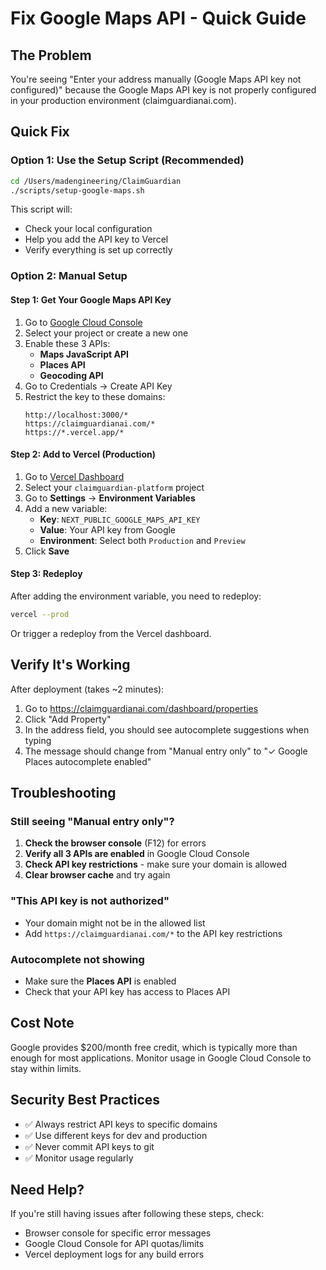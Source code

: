 # Fix Google Maps API - Quick Guide

## The Problem
You're seeing "Enter your address manually (Google Maps API key not configured)" because the Google Maps API key is not properly configured in your production environment (claimguardianai.com).

## Quick Fix

### Option 1: Use the Setup Script (Recommended)
```bash
cd /Users/madengineering/ClaimGuardian
./scripts/setup-google-maps.sh
```

This script will:
- Check your local configuration
- Help you add the API key to Vercel
- Verify everything is set up correctly

### Option 2: Manual Setup

#### Step 1: Get Your Google Maps API Key
1. Go to [Google Cloud Console](https://console.cloud.google.com/)
2. Select your project or create a new one
3. Enable these 3 APIs:
   - **Maps JavaScript API**
   - **Places API** 
   - **Geocoding API**
4. Go to Credentials → Create API Key
5. Restrict the key to these domains:
   ```
   http://localhost:3000/*
   https://claimguardianai.com/*
   https://*.vercel.app/*
   ```

#### Step 2: Add to Vercel (Production)
1. Go to [Vercel Dashboard](https://vercel.com/dashboard)
2. Select your `claimguardian-platform` project
3. Go to **Settings** → **Environment Variables**
4. Add a new variable:
   - **Key**: `NEXT_PUBLIC_GOOGLE_MAPS_API_KEY`
   - **Value**: Your API key from Google
   - **Environment**: Select both `Production` and `Preview`
5. Click **Save**

#### Step 3: Redeploy
After adding the environment variable, you need to redeploy:
```bash
vercel --prod
```

Or trigger a redeploy from the Vercel dashboard.

## Verify It's Working

After deployment (takes ~2 minutes):
1. Go to https://claimguardianai.com/dashboard/properties
2. Click "Add Property"
3. In the address field, you should see autocomplete suggestions when typing
4. The message should change from "Manual entry only" to "✓ Google Places autocomplete enabled"

## Troubleshooting

### Still seeing "Manual entry only"?
1. **Check the browser console** (F12) for errors
2. **Verify all 3 APIs are enabled** in Google Cloud Console
3. **Check API key restrictions** - make sure your domain is allowed
4. **Clear browser cache** and try again

### "This API key is not authorized"
- Your domain might not be in the allowed list
- Add `https://claimguardianai.com/*` to the API key restrictions

### Autocomplete not showing
- Make sure the **Places API** is enabled
- Check that your API key has access to Places API

## Cost Note
Google provides $200/month free credit, which is typically more than enough for most applications. Monitor usage in Google Cloud Console to stay within limits.

## Security Best Practices
- ✅ Always restrict API keys to specific domains
- ✅ Use different keys for dev and production
- ✅ Never commit API keys to git
- ✅ Monitor usage regularly

## Need Help?
If you're still having issues after following these steps, check:
- Browser console for specific error messages
- Google Cloud Console for API quotas/limits
- Vercel deployment logs for any build errors
